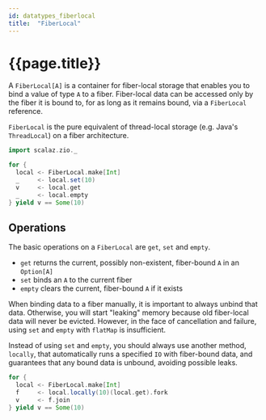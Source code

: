 ```yaml
---
id: datatypes_fiberlocal
title:  "FiberLocal"
---
```


# {{page.title}}

A `FiberLocal[A]` is a container for fiber-local storage that enables you to bind a value of type `A` to a fiber. Fiber-local data can be accessed only by the fiber it is bound to, for as long as it remains bound, via a `FiberLocal` reference.

`FiberLocal` is the pure equivalent of thread-local storage (e.g. Java's `ThreadLocal`) on a fiber architecture.

```scala mdoc:silent
import scalaz.zio._

for {
  local <- FiberLocal.make[Int]
  _     <- local.set(10)
  v     <- local.get
  _     <- local.empty
} yield v == Some(10)
```

## Operations

The basic operations on a `FiberLocal` are `get`, `set` and `empty`.

- `get` returns the current, possibly non-existent, fiber-bound `A` in an `Option[A]`
- `set` binds an `A` to the current fiber
- `empty` clears the current, fiber-bound `A` if it exists

When binding data to a fiber manually, it is important to always unbind that data. Otherwise, you will start "leaking" memory because old fiber-local data will never be evicted. However, in the face of cancellation and failure, using `set` and `empty` with `flatMap` is insufficient.

Instead of using `set` and `empty`, you should always use another method, `locally`, that automatically runs a specified `IO` with fiber-bound data, and guarantees that any bound data is unbound, avoiding possible leaks.

```scala mdoc:silent
for {
  local <- FiberLocal.make[Int]
  f     <- local.locally(10)(local.get).fork
  v     <- f.join
} yield v == Some(10)
```

